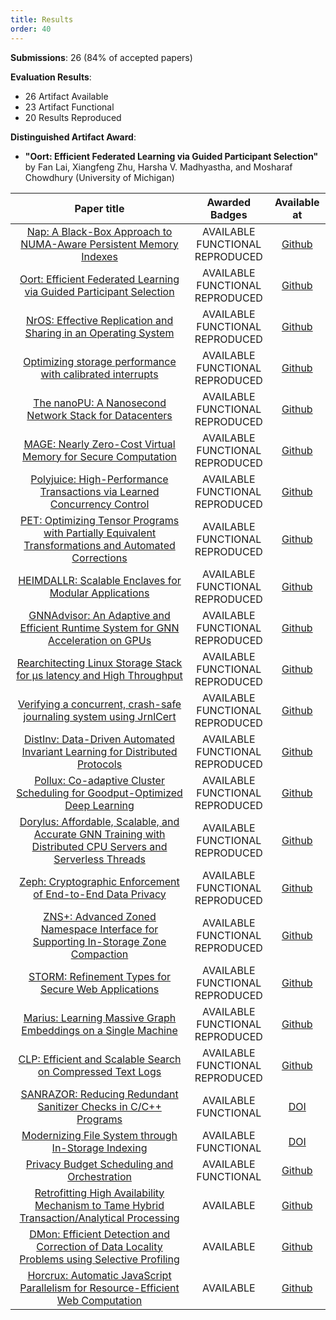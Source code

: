 ```yaml
---
title: Results
order: 40
---
```


**Submissions**: 26 (84% of accepted papers)

**Evaluation Results**:

* 26 Artifact Available
* 23 Artifact Functional
* 20 Results Reproduced

**Distinguished Artifact Award**:

* **"Oort: Efficient Federated Learning
via Guided Participant Selection"** by Fan Lai, Xiangfeng Zhu, Harsha V. Madhyastha, and Mosharaf Chowdhury (University of Michigan)

| Paper title | Awarded Badges | Available at |
|:-----------:|:--------------:|:------------:|
| [Nap: A Black-Box Approach to NUMA-Aware Persistent Memory Indexes](https://www.usenix.org/conference/osdi21/presentation/wang-qing) | <span id="aa">AVAILABLE</span><br><span id="af">FUNCTIONAL</span><br><span id="rr">REPRODUCED</span> | [Github](https://github.com/thustorage/osdi21ae) |
| [Oort: Efficient Federated Learning via Guided Participant Selection](https://www.usenix.org/conference/osdi21/presentation/lai) | <span id="aa">AVAILABLE</span><br><span id="af">FUNCTIONAL</span><br><span id="rr">REPRODUCED</span> | [Github](https://github.com/SymbioticLab/Kuiper) |
| [NrOS: Effective Replication and Sharing in an Operating System](https://www.usenix.org/conference/osdi21/presentation/bhardwaj) | <span id="aa">AVAILABLE</span><br><span id="af">FUNCTIONAL</span><br><span id="rr">REPRODUCED</span> | [Github](https://nrkernel.systems/book/benchmarking/ArtifactEvaluation.html) |
| [Optimizing storage performance with calibrated interrupts](https://www.usenix.org/conference/osdi21/presentation/tai) | <span id="aa">AVAILABLE</span><br><span id="af">FUNCTIONAL</span><br><span id="rr">REPRODUCED</span> | [Github](https://github.com/amytai/cinterrupts-osdi) |
| [The nanoPU: A Nanosecond Network Stack for Datacenters](https://www.usenix.org/conference/osdi21/presentation/ibanez) | <span id="aa">AVAILABLE</span><br><span id="af">FUNCTIONAL</span><br><span id="rr">REPRODUCED</span> | [Github](https://github.com/l-nic/chipyard/tree/nanoPU-artifact-v1.0) |
| [MAGE: Nearly Zero-Cost Virtual Memory for Secure Computation](https://www.usenix.org/conference/osdi21/presentation/kumar) | <span id="aa">AVAILABLE</span><br><span id="af">FUNCTIONAL</span><br><span id="rr">REPRODUCED</span> | [Github](https://github.com/ucbrise/mage) |
| [Polyjuice: High-Performance Transactions via Learned Concurrency Control](https://www.usenix.org/conference/osdi21/presentation/wang-jiachen) | <span id="aa">AVAILABLE</span><br><span id="af">FUNCTIONAL</span><br><span id="rr">REPRODUCED</span> | [Github](https://ipads.se.sjtu.edu.cn/ae/README_polyjuice.html) |
| [PET: Optimizing Tensor Programs with Partially Equivalent Transformations and Automated Corrections](https://www.usenix.org/conference/osdi21/presentation/wang) | <span id="aa">AVAILABLE</span><br><span id="af">FUNCTIONAL</span><br><span id="rr">REPRODUCED</span> | [Github](https://github.com/whjthu/pet-osdi21-ae) |
| [HEIMDALLR: Scalable Enclaves for Modular Applications](https://www.usenix.org/conference/osdi21/presentation/feng) | <span id="aa">AVAILABLE</span><br><span id="af">FUNCTIONAL</span><br><span id="rr">REPRODUCED</span> | [Github](https://github.com/Penglai-Enclave/Penglai-Enclave-TVM) |
| [GNNAdvisor: An Adaptive and Efficient Runtime System for GNN Acceleration on GPUs](https://www.usenix.org/conference/osdi21/presentation/wang-yuke) | <span id="aa">AVAILABLE</span><br><span id="af">FUNCTIONAL</span><br><span id="rr">REPRODUCED</span> | [Github](https://github.com/YukeWang96/OSDI21_AE.git) |
| [Rearchitecting Linux Storage Stack for µs latency and High Throughput](https://www.usenix.org/conference/osdi21/presentation/hwang) | <span id="aa">AVAILABLE</span><br><span id="af">FUNCTIONAL</span><br><span id="rr">REPRODUCED</span> | [Github](https://github.com/resource-disaggregation/blk-switch) |
| [Verifying a concurrent, crash-safe journaling system using JrnlCert](https://www.usenix.org/conference/osdi21/presentation/chajed) | <span id="aa">AVAILABLE</span><br><span id="af">FUNCTIONAL</span><br><span id="rr">REPRODUCED</span> | [Github](https://github.com/mit-pdos/goose-nfsd/) |
| [DistInv: Data-Driven Automated Invariant Learning for Distributed Protocols](https://www.usenix.org/conference/osdi21/presentation/yao) | <span id="aa">AVAILABLE</span><br><span id="af">FUNCTIONAL</span><br><span id="rr">REPRODUCED</span> | [Github](https://drive.google.com/file/d/1ogBU9KvZsvSRhXerY9Bv-MuiW9oOezBU/view?usp=sharing) |
| [Pollux: Co-adaptive Cluster Scheduling for Goodput-Optimized Deep Learning](https://www.usenix.org/conference/osdi21/presentation/qiao) | <span id="aa">AVAILABLE</span><br><span id="af">FUNCTIONAL</span><br><span id="rr">REPRODUCED</span> | [Github](https://github.com/aurickq/pollux-artifact) |
| [Dorylus: Affordable, Scalable, and Accurate GNN Training with Distributed CPU Servers and Serverless Threads](https://www.usenix.org/conference/osdi21/presentation/thorpe) | <span id="aa">AVAILABLE</span><br><span id="af">FUNCTIONAL</span><br><span id="rr">REPRODUCED</span> | [Github](https://github.com/uclasystem/dorylus) |
| [Zeph: Cryptographic Enforcement of End-to-End Data Privacy](https://www.usenix.org/conference/osdi21/presentation/burkhalter) | <span id="aa">AVAILABLE</span><br><span id="af">FUNCTIONAL</span><br><span id="rr">REPRODUCED</span> | [Github](https://github.com/pps-lab/zeph-artifact) |
| [ZNS+: Advanced Zoned Namespace Interface for Supporting In-Storage Zone Compaction](https://www.usenix.org/conference/osdi21/presentation/han) | <span id="aa">AVAILABLE</span><br><span id="af">FUNCTIONAL</span><br><span id="rr">REPRODUCED</span> | [Github](http://nyx.skku.ac.kr/?page_id=2808) |
| [STORM: Refinement Types for Secure Web Applications](https://www.usenix.org/conference/osdi21/presentation/lehmann) | <span id="aa">AVAILABLE</span><br><span id="af">FUNCTIONAL</span><br><span id="rr">REPRODUCED</span> | [Github](https://github.com/storm-framework/artifact) |
| [ Marius: Learning Massive Graph Embeddings on a Single Machine](https://www.usenix.org/conference/osdi21/presentation/mohoney) | <span id="aa">AVAILABLE</span><br><span id="af">FUNCTIONAL</span><br><span id="rr">REPRODUCED</span> | [Github](https://github.com/marius-team/marius/tree/osdi2021) |
| [ CLP: Efficient and Scalable Search on Compressed Text Logs](https://www.usenix.org/conference/osdi21/presentation/rodrigues) | <span id="aa">AVAILABLE</span><br><span id="af">FUNCTIONAL</span><br><span id="rr">REPRODUCED</span> | [Github](http://permalinks.yscope.com/clp-osdi21.tar.gz) |
| [ SANRAZOR: Reducing Redundant Sanitizer Checks in C/C++ Programs](https://www.usenix.org/conference/osdi21/presentation/zhang) | <span id="aa">AVAILABLE</span><br><span id="af">FUNCTIONAL</span>| [DOI](https://zenodo.org/record/4655221#.YGU8SEhKhhE) |
| [ Modernizing File System through In-Storage Indexing](https://www.usenix.org/conference/osdi21/presentation/koo) | <span id="aa">AVAILABLE</span><br><span id="af">FUNCTIONAL</span>| [DOI](https://zenodo.org/record/4659803) |
| [ Privacy Budget Scheduling and Orchestration](https://www.usenix.org/conference/osdi21/presentation/luo) | <span id="aa">AVAILABLE</span><br><span id="af">FUNCTIONAL</span> | [Github](https://github.com/columbia/PrivateKube/) |
| [ Retrofitting High Availability Mechanism to Tame Hybrid Transaction/Analytical Processing](https://www.usenix.org/conference/osdi21/presentation/shen) | <span id="aa">AVAILABLE</span>| [Github](https://ipads.se.sjtu.edu.cn:1312/opensource/vegito) |
| [ DMon: Efficient Detection and Correction of Data Locality Problems using Selective Profiling](https://www.usenix.org/conference/osdi21/presentation/khan) | <span id="aa">AVAILABLE</span>| [Github](https://github.com/efeslab/DMon-AE) |
| [ Horcrux: Automatic JavaScript Parallelism for Resource-Efficient Web Computation](https://www.usenix.org/conference/osdi21/presentation/mardani) | <span id="aa">AVAILABLE</span>| [Github](https://github.com/ShaghayeghMrdn/horcrux-osdi21#horcrux) |
